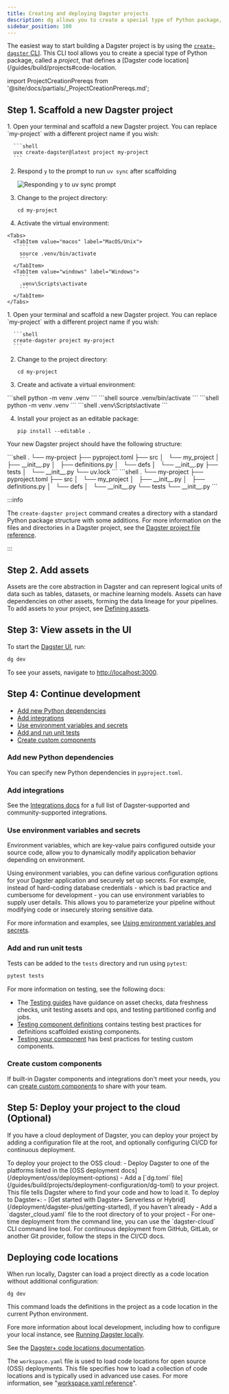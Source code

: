 ```yaml
---
title: Creating and deploying Dagster projects
description: dg allows you to create a special type of Python package, called a project, that defines a Dagster code location.
sidebar_position: 100
---
```


The easiest way to start building a Dagster project is by using the [`create-dagster` CLI](/api/clis/create-dagster). This CLI tool allows you to create a special type of Python package, called a _project_, that defines a [Dagster code location](/guides/build/projects#code-location.

import ProjectCreationPrereqs from '@site/docs/partials/\_ProjectCreationPrereqs.md';

<ProjectCreationPrereqs />

## Step 1. Scaffold a new Dagster project

<Tabs groupId="package-manager">
   <TabItem value="uv" label="uv">
   1. Open your terminal and scaffold a new Dagster project. You can replace `my-project` with a different project name if you wish:

      ```shell
      uvx create-dagster@latest project my-project
      ```
   
   2. Respond `y` to the prompt to run `uv sync` after scaffolding

      ![Responding y to uv sync prompt](/images/getting-started/quickstart/uv_sync_yes.png)

   3. Change to the project directory:

      ```shell
      cd my-project
      ```
   4. Activate the virtual environment:

    <Tabs>
      <TabItem value="macos" label="MacOS/Unix">
        ```
        source .venv/bin/activate
        ```
      </TabItem>
      <TabItem value="windows" label="Windows">
        ```
        .venv\Scripts\activate
        ```
      </TabItem>
    </Tabs>
   </TabItem>
   <TabItem value="pip" label="pip">
   1. Open your terminal and scaffold a new Dagster project. You can replace `my-project` with a different project name if you wish:

      ```shell
      create-dagster project my-project
      ```
   2. Change to the project directory:

      ```shell
      cd my-project
      ```
   
   3. Create and activate a virtual environment:

   <Tabs>
     <TabItem value="macos" label="MacOS/Unix">
      ```shell
      python -m venv .venv
      ```
      ```shell
      source .venv/bin/activate
      ```
     </TabItem>
     <TabItem value="windows" label="Windows">
      ```shell
      python -m venv .venv
      ```
      ```shell
      .venv\Scripts\activate
      ```
     </TabItem>
   </Tabs>
   
   4. Install your project as an editable package:

      ```shell
      pip install --editable .
      ```
   </TabItem>
</Tabs>

Your new Dagster project should have the following structure:

<Tabs groupId="package-manager">

   <TabItem value="uv" label="uv">
   ```shell
   .
   └── my-project
      ├── pyproject.toml
      ├── src
      │   └── my_project
      │       ├── __init__.py
      │       ├── definitions.py
      │       └── defs
      │           └── __init__.py
      ├── tests
      │   └── __init__.py
      └── uv.lock
   ```
   </TabItem>
   <TabItem value="pip" label="pip">
   ```shell
   .
   └── my-project
      ├── pyproject.toml
      ├── src
      │   └── my_project
      │       ├── __init__.py
      │       ├── definitions.py
      │       └── defs
      │           └── __init__.py
      └── tests
         └── __init__.py
   ```
   </TabItem>
</Tabs>

:::info

The `create-dagster project` command creates a directory with a standard Python package structure with some additions. For more information on the files and directories in a Dagster project, see the [Dagster project file reference](/guides/build/projects/dagster-project-file-reference).

:::

## Step 2. Add assets

Assets are the core abstraction in Dagster and can represent logical units of data such as tables, datasets, or machine learning models. Assets can have dependencies on other assets, forming the data lineage for your pipelines. To add assets to your project, see [Defining assets](/guides/build/assets/defining-assets).

## Step 3: View assets in the UI

To start the [Dagster UI](/guides/operate/webserver), run:

```bash
dg dev
```

To see your assets, navigate to [http://localhost:3000](http://localhost:3000).

## Step 4: Continue development

- [Add new Python dependencies](#add-new-python-dependencies)
- [Add integrations](#add-integrations)
- [Use environment variables and secrets](#use-environment-variables-and-secrets)
- [Add and run unit tests](#add-and-run-unit-tests)
- [Create custom components](#create-custom-components)

### Add new Python dependencies

You can specify new Python dependencies in `pyproject.toml`.

### Add integrations

See the [Integrations docs](/integrations/libraries) for a full list of Dagster-supported and community-supported integrations.

### Use environment variables and secrets

Environment variables, which are key-value pairs configured outside your source code, allow you to dynamically modify application behavior depending on environment.

Using environment variables, you can define various configuration options for your Dagster application and securely set up secrets. For example, instead of hard-coding database credentials - which is bad practice and cumbersome for development - you can use environment variables to supply user details. This allows you to parameterize your pipeline without modifying code or insecurely storing sensitive data.

For more information and examples, see [Using environment variables and secrets](/guides/operate/configuration/using-environment-variables-and-secrets).

### Add and run unit tests

Tests can be added to the `tests` directory and run using `pytest`:

```bash
pytest tests
```

For more information on testing, see the following docs:
* The [Testing guides](/guides/test) have guidance on asset checks, data freshness checks, unit testing assets and ops, and testing partitioned config and jobs.
* [Testing component definitions](/guides/build/components/building-pipelines-with-components/testing-component-definitions) contains testing best practices for definitions scaffolded existing components.
* [Testing your component](/guides/build/components/creating-new-components/testing-your-component) has best practices for testing custom components.

### Create custom components

If built-in Dagster components and integrations don't meet your needs, you can [create custom components](/guides/build/components/creating-new-components) to share with your team.

## Step 5: Deploy your project to the cloud (Optional)

If you have a cloud deployment of Dagster, you can deploy your project by adding a configuration file at the root, and optionally configuring CI/CD for continuous deployment.

<Tabs>
   <TabItem value="oss" label="OSS deployment">
   To deploy your project to the OSS cloud:
   - Deploy Dagster to one of the platforms listed in the [OSS deployment docs](/deployment/oss/deployment-options)
   - Add a [`dg.toml` file](/guides/build/projects/deployment-configuration/dg-toml) to your project. This file tells Dagster where to find your code and how to load it.
   </TabItem>
   <TabItem value="plus" label="Dagster+ deployment">
   To deploy to Dagster+:
   - [Get started with Dagster+ Serverless or Hybrid](/deployment/dagster-plus/getting-started), if you haven't already
   - Add a `dagster_cloud.yaml` file to the root directory of to your project
   - For one-time deployment from the command line, you can use the `dagster-cloud` CLI command line tool. For continuous deployment from GitHub, GitLab, or another Git provider, follow the steps in the CI/CD docs.
   </TabItem>
</Tabs>


## Deploying code locations

<Tabs>
<TabItem value="local" label="Local development">

When run locally, Dagster can load a project directly as a code location without additional configuration:

```shell
dg dev
```

This command loads the definitions in the project as a code location in the current Python environment.

Fore more information about local development, including how to configure your local instance, see [Running Dagster locally](/deployment/oss/deployment-options/running-dagster-locally).

</TabItem>
<TabItem value="dagster-plus" label="Dagster+ deployment">

See the [Dagster+ code locations documentation](/guides/build/projects).

</TabItem>
<TabItem value="oss" label="Open source deployment">

The `workspace.yaml` file is used to load code locations for open source (OSS) deployments. This file specifies how to load a collection of code locations and is typically used in advanced use cases. For more information, see "[workspace.yaml reference](/guides/build/projects/deployment-configuration/workspace-yaml)".

</TabItem>
</Tabs>
